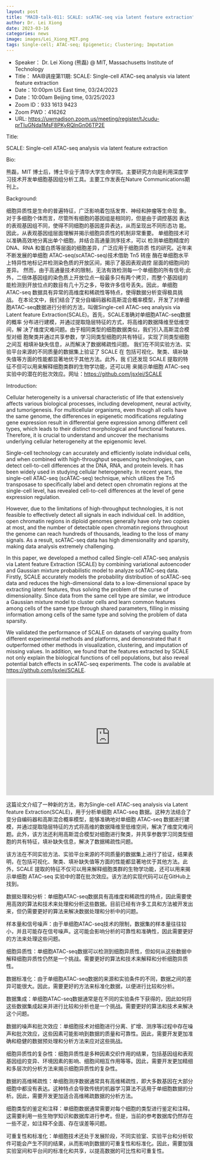 ```yaml
---
layout: post
title: "MAIB-talk-011: SCALE: scATAC-seq via latent feature extraction"
author: Dr. Lei Xiong
date: 2023-03-16
categories: news
image: images/Lei_Xiong_MIT.png
tags: Single-cell; ATAC-seq; Epigenetic; Clustering; Imputation
---
```


- Speaker： Dr. Lei Xiong (熊磊) @ MIT, Massachusetts Institute of Technology
- Title： MAIB讲座第11期: SCALE: Single-cell ATAC-seq analysis via latent feature extraction
- Date：10:00pm US East time, 03/24/2023
- Date：10:00am Beijing time, 03/25/2023
- Zoom  ID：933 1613 9423
- Zoom PWD：416262
- URL: https://uwmadison.zoom.us/meeting/register/tJcudu-prTIuGNda1MsF8PKyRQlnGn06TP2E

Title: 

SCALE: Single-cell ATAC-seq analysis via latent feature extraction

Bio: 

熊磊，MIT 博士后，博士毕业于清华大学生命学院。主要研究方向是利用深度学习技术开发单细胞基因组分析工具。主要工作发表在Nature Communications期刊上。

Background:

细胞异质性是生命的普遍特征，广泛影响着包括发育、神经和肿瘤等生命现 象。对于多细胞个体而言，尽管所有细胞的基因组是相同的，但是由于调控基因 表达的表观基因组不同，使得不同细胞的基因差异表达，从而呈现出不同形态功 能。因此，从表观基因组层面理解并揭示细胞异质性的机制非常重要。
单细胞技术可以准确高效地分离出单个细胞，并结合高通量测序技术，可以 检测单细胞精度的 DNA、RNA 和蛋白质等层面的细胞差异，广泛应用于细胞异质 性的研究。近年来不断发展的单细胞 ATAC-seq(scATAC-seq)技术借助 Tn5 转座 酶在单细胞水平上特异性地标记并检测染色质的开放区间，揭示了基因表观调控 层面的细胞间的差异。
然而，由于高通量技术的限制，无法有效检测每一个单细胞的所有信号;此 外，二倍体基因组的染色质上开放位点一般最多只有两个拷贝，而整个基因组的 能检测到开放位点的数目有几十万之多，导致许多信号丢失。因此，单细胞 ATAC-seq 数据具有异常的高维度和稀疏性等特点，使得数据分析变得极具挑战。
在本论文中，我们结合了变分自编码器和高斯混合概率模型，开发了对单细 胞ATAC-seq数据进行分析的方法，叫做Single-cell ATAC-seq analysis via Latent feature Extraction(SCALE)。首先，SCALE准确对单细胞ATAC-seq数据的概率 分布进行建模，并通过提取隐层特征的方式，将高维的数据降维至低维空间，解 决了维度灾难问题。由于相同类型的细胞数据类似，我们引入高斯混合模型对细 胞聚类并通过共享参数，学习同类型细胞的共有特征，实现了同类型细胞之间互 相填补缺失信息，从而解决了数据稀疏性问题。
我们在不同实验方法、实验平台来源的不同质量的数据集上验证了 SCALE 在 包括可视化、聚类、填补缺失值等方面的性能都显著地优于其他方法。此外，我 们还发现 SCALE 提取的特征不但可以用来解释细胞类群的生物学功能，还可以用 来揭示单细胞 ATAC-seq 实验中的潜在的批次效应。网址：https://github.com/jsxlei/SCALE

Introduction:

Cellular heterogeneity is a universal characteristic of life that extensively affects various biological processes, including development, neural activity, and tumorigenesis. For multicellular organisms, even though all cells have the same genome, the differences in epigenetic modifications regulating gene expression result in differential gene expression among different cell types, which leads to their distinct morphological and functional features. Therefore, it is crucial to understand and uncover the mechanisms underlying cellular heterogeneity at the epigenomic level.

Single-cell technology can accurately and efficiently isolate individual cells, and when combined with high-throughput sequencing technologies, can detect cell-to-cell differences at the DNA, RNA, and protein levels. It has been widely used in studying cellular heterogeneity. In recent years, the single-cell ATAC-seq (scATAC-seq) technique, which utilizes the Tn5 transposase to specifically label and detect open chromatin regions at the single-cell level, has revealed cell-to-cell differences at the level of gene expression regulation.

However, due to the limitations of high-throughput technologies, it is not feasible to effectively detect all signals in each individual cell. In addition, open chromatin regions in diploid genomes generally have only two copies at most, and the number of detectable open chromatin regions throughout the genome can reach hundreds of thousands, leading to the loss of many signals. As a result, scATAC-seq data has high dimensionality and sparsity, making data analysis extremely challenging.

In this paper, we developed a method called Single-cell ATAC-seq analysis via Latent feature Extraction (SCALE) by combining variational autoencoder and Gaussian mixture probabilistic model to analyze scATAC-seq data. Firstly, SCALE accurately models the probability distribution of scATAC-seq data and reduces the high-dimensional data to a low-dimensional space by extracting latent features, thus solving the problem of the curse of dimensionality. Since data from the same cell type are similar, we introduce a Gaussian mixture model to cluster cells and learn common features among cells of the same type through shared parameters, filling in missing information among cells of the same type and solving the problem of data sparsity.

We validated the performance of SCALE on datasets of varying quality from different experimental methods and platforms, and demonstrated that it outperformed other methods in visualization, clustering, and imputation of missing values. In addition, we found that the features extracted by SCALE not only explain the biological functions of cell populations, but also reveal potential batch effects in scATAC-seq experiments. The code is available at https://github.com/jsxlei/SCALE.


<p align="center">
<iframe width="560" height="315" src="https://www.youtube.com/embed/7NWBLuok8nk" title="YouTube video player" frameborder="0" allow="accelerometer; autoplay; clipboard-write; encrypted-media; gyroscope; picture-in-picture" allowfullscreen></iframe>
</p>

这篇论文介绍了一种新的方法，称为Single-cell ATAC-seq analysis via Latent feature Extraction(SCALE)，用于分析单细胞 ATAC-seq 数据。这种方法结合了变分自编码器和高斯混合概率模型，能够准确地对单细胞 ATAC-seq 数据进行建模，并通过提取隐层特征的方式将高维的数据降维至低维空间，解决了维度灾难问题。此外，该方法还利用高斯混合模型对细胞进行聚类，并共享参数学习同类型细胞的共有特征，填补缺失信息，解决了数据稀疏性问题。

该方法在不同实验方法、实验平台来源的不同质量的数据集上进行了验证，结果表明，在包括可视化、聚类、填补缺失值等方面的性能都显著地优于其他方法。此外，SCALE 提取的特征不仅可以用来解释细胞类群的生物学功能，还可以用来揭示单细胞 ATAC-seq 实验中的潜在批次效应。该方法的实现代码可以在GitHub上找到。

数据处理和分析：单细胞ATAC-seq数据具有高维度和稀疏性的特点，因此需要使用高效的算法和技术来处理和分析这些数据。目前已经有许多工具和方法被开发出来，但仍需要更好的算法来解决数据处理和分析中的问题。

样本量和信号噪声：由于单细胞ATAC-seq技术的限制，数据集的样本量往往较小，并且可能存在信号噪声。这可能会影响分析的可靠性和准确性，因此需要更好的方法来处理这些问题。

细胞异质性：单细胞ATAC-seq数据可以检测到细胞异质性，但如何从这些数据中解释细胞异质性仍然是一个挑战。需要更好的算法和技术来解释和分析细胞异质性。

数据标准化：由于单细胞ATAC-seq数据的来源和实验条件的不同，数据之间的差异可能很大。因此，需要更好的方法来标准化数据，以便进行比较和分析。

数据集成：单细胞ATAC-seq数据通常是在不同的实验条件下获得的，因此如何将这些数据集成起来并进行比较和分析也是一个挑战。需要更好的算法和技术来解决这个问题。

数据的噪声和批次效应：单细胞技术对细胞进行分离、扩增、测序等过程中存在噪声和批次效应，这些因素可能影响到数据的质量和可靠性。因此，需要开发更加准确和稳健的数据预处理和分析方法来应对这些挑战。

细胞异质性的复杂性：细胞异质性是多种因素交织作用的结果，包括基因组和表观基因组的变异、环境因素的影响、细胞间相互作用等等。因此，需要开发更加精细和多层次的分析方法来揭示细胞异质性的复杂性。

数据的高维稀疏性：单细胞测序数据通常具有高维稀疏性，即大多数基因在大部分细胞中都没有表达。这种特点会导致传统的机器学习算法不适用于单细胞数据的分析。因此，需要开发更加适合高维稀疏数据的分析方法。

细胞类型的鉴定和注释：单细胞数据通常需要对每个细胞的类型进行鉴定和注释。这需要利用一些生物学知识和数据库进行参考。但是，当前的参考数据库仍然存在一些不足，如注释不全面、存在误差等问题。

可重复性和标准化：单细胞技术还处于发展阶段，不同实验室、实验平台和分析软件可能会产生不同的结果，从而影响到数据的可重复性和标准化。因此，需要加强实验室间和平台间的标准化和共享，以提高数据的可比性和可重复性。
